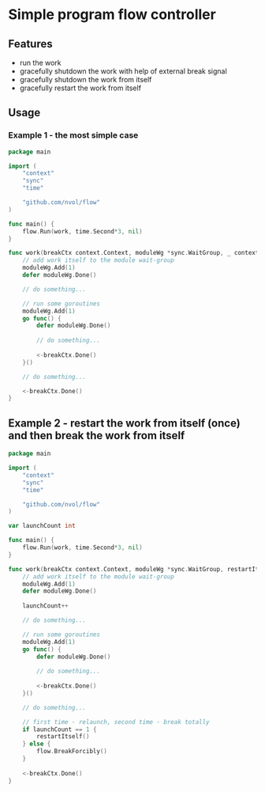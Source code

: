 # Simple program flow controller

## Features

- run the work
- gracefully shutdown the work with help of external break signal
- gracefully shutdown the work from itself
- gracefully restart the work from itself

## Usage

### Example 1 - the most simple case

```go
package main

import (
	"context"
	"sync"
	"time"

	"github.com/nvol/flow"
)

func main() {
	flow.Run(work, time.Second*3, nil)
}

func work(breakCtx context.Context, moduleWg *sync.WaitGroup, _ context.CancelFunc) {
	// add work itself to the module wait-group
    moduleWg.Add(1)
    defer moduleWg.Done()

	// do something...

	// run some goroutines
	moduleWg.Add(1)
    go func() {
        defer moduleWg.Done()
		
		// do something...
		
        <-breakCtx.Done()
    }()

	// do something...

	<-breakCtx.Done()
}
```

## Example 2 - restart the work from itself (once) and then break the work from itself

```go
package main

import (
	"context"
	"sync"
	"time"

	"github.com/nvol/flow"
)

var launchCount int

func main() {
	flow.Run(work, time.Second*3, nil)
}

func work(breakCtx context.Context, moduleWg *sync.WaitGroup, restartItself context.CancelFunc) {
	// add work itself to the module wait-group
    moduleWg.Add(1)
    defer moduleWg.Done()
	
	launchCount++

	// do something...

	// run some goroutines
	moduleWg.Add(1)
    go func() {
        defer moduleWg.Done()
		
		// do something...
		
        <-breakCtx.Done()
    }()

	// do something...

	// first time - relaunch, second time - break totally
	if launchCount == 1 {
		restartItself()
    } else {
		flow.BreakForcibly()
    }
	
	<-breakCtx.Done()
}
```
